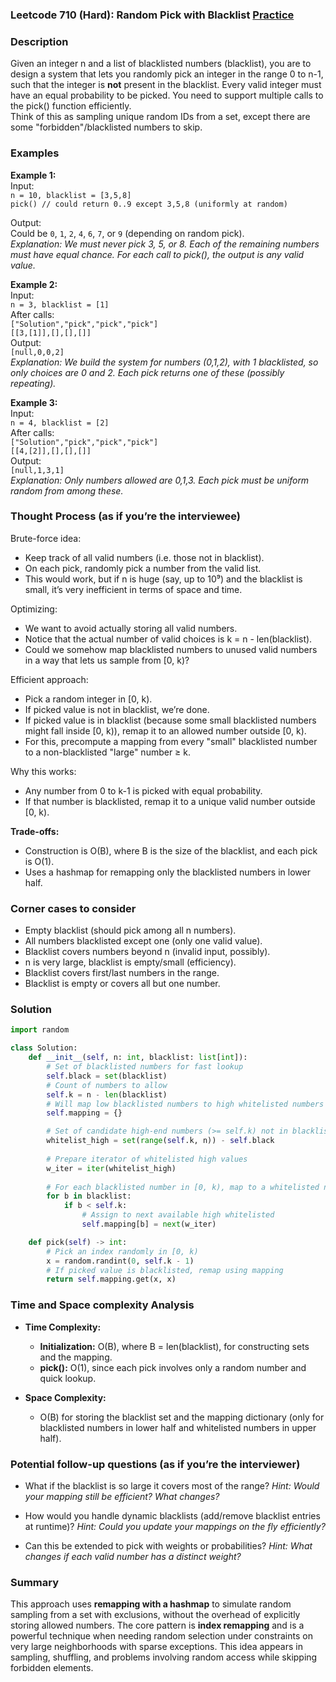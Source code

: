 ### Leetcode 710 (Hard): Random Pick with Blacklist [Practice](https://leetcode.com/problems/random-pick-with-blacklist)

### Description  
Given an integer n and a list of blacklisted numbers (blacklist), you are to design a system that lets you randomly pick an integer in the range 0 to n-1, such that the integer is **not** present in the blacklist. Every valid integer must have an equal probability to be picked. You need to support multiple calls to the pick() function efficiently.  
Think of this as sampling unique random IDs from a set, except there are some "forbidden"/blacklisted numbers to skip.

### Examples  

**Example 1:**  
Input:  
`n = 10, blacklist = [3,5,8]`  
`pick() // could return 0..9 except 3,5,8 (uniformly at random)`

Output:  
Could be `0`, `1`, `2`, `4`, `6`, `7`, or `9` (depending on random pick).  
*Explanation: We must never pick 3, 5, or 8. Each of the remaining numbers must have equal chance. For each call to pick(), the output is any valid value.*


**Example 2:**  
Input:  
`n = 3, blacklist = [1]`  
After calls:  
`["Solution","pick","pick","pick"]`  
`[[3,[1]],[],[],[]]`  
Output:  
`[null,0,0,2]`  
*Explanation: We build the system for numbers \(0,1,2\), with 1 blacklisted, so only choices are 0 and 2. Each pick returns one of these (possibly repeating).*


**Example 3:**  
Input:  
`n = 4, blacklist = [2]`  
After calls:  
`["Solution","pick","pick","pick"]`  
`[[4,[2]],[],[],[]]`  
Output:  
`[null,1,3,1]`  
*Explanation: Only numbers allowed are 0,1,3. Each pick must be uniform random from among these.*


### Thought Process (as if you’re the interviewee)  

Brute-force idea:  
- Keep track of all valid numbers (i.e. those not in blacklist).
- On each pick, randomly pick a number from the valid list.  
- This would work, but if n is huge (say, up to 10⁹) and the blacklist is small, it’s very inefficient in terms of space and time.

Optimizing:  
- We want to avoid actually storing all valid numbers.
- Notice that the actual number of valid choices is k = n - len(blacklist).
- Could we somehow map blacklisted numbers to unused valid numbers in a way that lets us sample from [0, k)?

Efficient approach:  
- Pick a random integer in [0, k).
- If picked value is not in blacklist, we’re done.
- If picked value is in blacklist (because some small blacklisted numbers might fall inside [0, k)), remap it to an allowed number outside [0, k).
- For this, precompute a mapping from every "small" blacklisted number to a non-blacklisted "large" number ≥ k.

Why this works:  
- Any number from 0 to k-1 is picked with equal probability.
- If that number is blacklisted, remap it to a unique valid number outside [0, k).

**Trade-offs:**  
- Construction is O(B), where B is the size of the blacklist, and each pick is O(1).
- Uses a hashmap for remapping only the blacklisted numbers in lower half.

### Corner cases to consider  
- Empty blacklist (should pick among all n numbers).
- All numbers blacklisted except one (only one valid value).
- Blacklist covers numbers beyond n (invalid input, possibly).
- n is very large, blacklist is empty/small (efficiency).
- Blacklist covers first/last numbers in the range.
- Blacklist is empty or covers all but one number.

### Solution

```python
import random

class Solution:
    def __init__(self, n: int, blacklist: list[int]):
        # Set of blacklisted numbers for fast lookup
        self.black = set(blacklist)
        # Count of numbers to allow
        self.k = n - len(blacklist)
        # Will map low blacklisted numbers to high whitelisted numbers
        self.mapping = {}

        # Set of candidate high-end numbers (>= self.k) not in blacklist
        whitelist_high = set(range(self.k, n)) - self.black
        
        # Prepare iterator of whitelisted high values
        w_iter = iter(whitelist_high)
        
        # For each blacklisted number in [0, k), map to a whitelisted number >= k
        for b in blacklist:
            if b < self.k:
                # Assign to next available high whitelisted
                self.mapping[b] = next(w_iter)

    def pick(self) -> int:
        # Pick an index randomly in [0, k)
        x = random.randint(0, self.k - 1)
        # If picked value is blacklisted, remap using mapping
        return self.mapping.get(x, x)
```

### Time and Space complexity Analysis  

- **Time Complexity:**  
  - **Initialization:** O(B), where B = len(blacklist), for constructing sets and the mapping.
  - **pick():** O(1), since each pick involves only a random number and quick lookup.

- **Space Complexity:**  
  - O(B) for storing the blacklist set and the mapping dictionary (only for blacklisted numbers in lower half and whitelisted numbers in upper half).

### Potential follow-up questions (as if you’re the interviewer)  

- What if the blacklist is so large it covers most of the range?
  *Hint: Would your mapping still be efficient? What changes?*

- How would you handle dynamic blacklists (add/remove blacklist entries at runtime)?
  *Hint: Could you update your mappings on the fly efficiently?*

- Can this be extended to pick with weights or probabilities?
  *Hint: What changes if each valid number has a distinct weight?*

### Summary
This approach uses **remapping with a hashmap** to simulate random sampling from a set with exclusions, without the overhead of explicitly storing allowed numbers. The core pattern is **index remapping** and is a powerful technique when needing random selection under constraints on very large neighborhoods with sparse exceptions. This idea appears in sampling, shuffling, and problems involving random access while skipping forbidden elements.